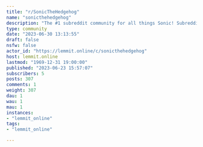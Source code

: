 ```yaml
---
title: "r/SonicTheHedgehog" 
name: "sonicthehedgehog"
description: "The #1 subreddit community for all things Sonic! Subreddit banner by u/SonicRecolor. Icon by u/mihdnd."
type: community
date: "2023-06-30 13:13:55"
draft: false
nsfw: false
actor_id: "https://lemmit.online/c/sonicthehedgehog"
host: lemmit.online
lastmod: "1969-12-31 19:00:00"
published: "2023-06-23 15:57:07"
subscribers: 5
posts: 307
comments: 1
weight: 307
dau: 1
wau: 1
mau: 1
instances:
- "lemmit_online"
tags: 
- "lemmit_online"

---
```

